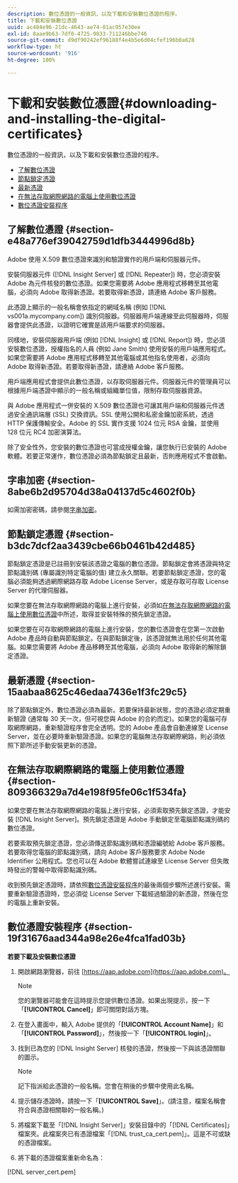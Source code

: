 ```yaml
---
description: 數位憑證的一般資訊，以及下載和安裝數位憑證的程序。
title: 下載和安裝數位憑證
uuid: ac484e96-21dc-4643-ae74-01ac957e30ee
exl-id: 8aae9b63-7df0-4725-9833-711246bbe746
source-git-commit: d9df90242ef96188f4e4b5e6d04cfef196b0a628
workflow-type: ht
source-wordcount: '916'
ht-degree: 100%

---
```


# 下載和安裝數位憑證{#downloading-and-installing-the-digital-certificates}

數位憑證的一般資訊，以及下載和安裝數位憑證的程序。

* [了解數位憑證](../../../../../home/c-inst-svr/c-install-ins-svr/t-install-proc-inst-svr-dpu/c-dnld-dgtl-cert/c-dnld-dgtl-cert.md#section-e48a776ef39042759d1dfb3444996d8b)
* [節點鎖定憑證](../../../../../home/c-inst-svr/c-install-ins-svr/t-install-proc-inst-svr-dpu/c-dnld-dgtl-cert/c-dnld-dgtl-cert.md#section-b3dc7dcf2aa3439cbe66b0461b42d485)
* [最新憑證](../../../../../home/c-inst-svr/c-install-ins-svr/t-install-proc-inst-svr-dpu/c-dnld-dgtl-cert/c-dnld-dgtl-cert.md#section-15aabaa8625c46edaa7436e1f3fc29c5)
* [在無法存取網際網路的電腦上使用數位憑證](../../../../../home/c-inst-svr/c-install-ins-svr/t-install-proc-inst-svr-dpu/c-dnld-dgtl-cert/c-dnld-dgtl-cert.md#section-809366329a7d4e198f95fe06c1f534fa)
* [數位憑證安裝程序](../../../../../home/c-inst-svr/c-install-ins-svr/t-install-proc-inst-svr-dpu/c-dnld-dgtl-cert/c-dnld-dgtl-cert.md#section-19f31676aad344a98e26e4fca1fad03b)

## 了解數位憑證 {#section-e48a776ef39042759d1dfb3444996d8b}

Adobe 使用 X.509 數位憑證來識別和驗證實作的用戶端和伺服器元件。

安裝伺服器元件 ([!DNL Insight Server] 或 [!DNL Repeater]) 時，您必須安裝 Adobe 為元件核發的數位憑證。如果您需要將 Adobe 應用程式移轉至其他電腦，必須向 Adobe 取得新憑證。若要取得新憑證，請連絡 Adobe 客戶服務。

此憑證上顯示的一般名稱會依指定的網域名稱 (例如 [!DNL vs001a.mycompany.com]) 識別伺服器。伺服器用戶端連線至此伺服器時，伺服器會提供此憑證，以證明它確實是該用戶端要求的伺服器。

同樣地，安裝伺服器用戶端 (例如 [!DNL Insight] 或 [!DNL Report]) 時，您必須安裝數位憑證，授權指名的人員 (例如 Jane Smith) 使用安裝的用戶端應用程式。如果您需要將 Adobe 應用程式移轉至其他電腦或其他指名使用者，必須向 Adobe 取得新憑證。若要取得新憑證，請連絡 Adobe 客戶服務。

用戶端應用程式會提供此數位憑證，以存取伺服器元件。伺服器元件的管理員可以根據用戶端憑證中顯示的一般名稱或組織單位值，限制存取伺服器資源。

與 Adobe 應用程式一併安裝的 X.509 數位憑證也可讓其用戶端和伺服器元件透過安全通訊端層 (SSL) 交換資訊。SSL 使用公開和私密金鑰加密系統，透過 HTTP 保護傳輸安全。Adobe 的 SSL 實作支援 1024 位元 RSA 金鑰，並使用 128 位元 RC4 加密演算法。

除了安全性外，您安裝的數位憑證也可當成授權金鑰，讓您執行已安裝的 Adobe 軟體。若要正常運作，數位憑證必須為節點鎖定且最新，否則應用程式不會啟動。

## 字串加密 {#section-8abe6b2d95704d38a04137d5c4602f0b}

如需加密密碼，請參閱[字串加密](../../../../../home/c-inst-svr/c-install-ins-svr/t-install-proc-inst-svr-dpu/c-dnld-dgtl-cert/string-encryption.md#concept-35da0b53650a4d7e82b240ad27f6d45a)。

## 節點鎖定憑證 {#section-b3dc7dcf2aa3439cbe66b0461b42d485}

節點鎖定憑證是已註冊到安裝該憑證之電腦的數位憑證。節點鎖定會將憑證與特定節點識別碼 (專屬識別特定電腦的值) 建立永久關聯。若要節點鎖定憑證，您的電腦必須能夠透過網際網路存取 Adobe License Server，或是存取可存取 License Server 的代理伺服器。

如果您要在無法存取網際網路的電腦上進行安裝，必須如[在無法存取網際網路的電腦上使用數位憑證](../../../../../home/c-inst-svr/c-install-ins-svr/t-install-proc-inst-svr-dpu/c-dnld-dgtl-cert/c-dnld-dgtl-cert.md#section-809366329a7d4e198f95fe06c1f534fa)中所述，取得並安裝特殊的預先鎖定憑證。

如果您要在可存取網際網路的電腦上進行安裝，您的數位憑證會在您第一次啟動 Adobe 產品時自動與節點鎖定。在與節點鎖定後，該憑證就無法用於任何其他電腦。如果您需要將 Adobe 產品移轉至其他電腦，必須向 Adobe 取得新的解除鎖定憑證。

## 最新憑證 {#section-15aabaa8625c46edaa7436e1f3fc29c5}

除了節點鎖定外，數位憑證必須為最新。若要保持最新狀態，您的憑證必須定期重新驗證 (通常每 30 天一次，但可視您與 Adobe 的合約而定)。如果您的電腦可存取網際網路，重新驗證程序會完全透明。您的 Adobe 產品會自動連線至 License Server，並在必要時重新驗證憑證。如果您的電腦無法存取網際網路，則必須依照下節所述手動安裝更新的憑證。

## 在無法存取網際網路的電腦上使用數位憑證 {#section-809366329a7d4e198f95fe06c1f534fa}

如果您要在無法存取網際網路的電腦上進行安裝，必須索取預先鎖定憑證，才能安裝 [!DNL Insight Server]。預先鎖定憑證是 Adobe 手動鎖定至電腦節點識別碼的數位憑證。

若要索取預先鎖定憑證，您必須傳送節點識別碼和憑證編號給 Adobe 客戶服務。若要取得您電腦的節點識別碼，請向 Adobe 客戶服務要求 Adobe Node Identifier 公用程式。您也可以在 Adobe 軟體嘗試連線至 License Server 但失敗時發出的警報中取得節點識別碼。

收到預先鎖定憑證時，請依照[數位憑證安裝程序](../../../../../home/c-inst-svr/c-install-ins-svr/t-install-proc-inst-svr-dpu/c-dnld-dgtl-cert/c-dnld-dgtl-cert.md#section-19f31676aad344a98e26e4fca1fad03b)的最後兩個步驟所述進行安裝。需要重新驗證憑證時，您必須從 License Server 下載經過驗證的新憑證，然後在您的電腦上重新安裝。

## 數位憑證安裝程序 {#section-19f31676aad344a98e26e4fca1fad03b}

**若要下載及安裝數位憑證**

1. 開啟網路瀏覽器，前往 [https://aap.adobe.com](https://aap.adobe.com)。

   >[!NOTE]
   >
   >您的瀏覽器可能會在這時提示您提供數位憑證。如果出現提示，按一下「**[!UICONTROL Cancel]**」即可關閉對話方塊。

1. 在登入畫面中，輸入 Adobe 提供的「**[!UICONTROL Account Name]**」和「**[!UICONTROL Password]**」，然後按一下「**[!UICONTROL login]**」。

1. 找到已為您的 [!DNL Insight Server] 核發的憑證，然後按一下與該憑證關聯的圖示。

   >[!NOTE]
   >
   >記下指派給此憑證的一般名稱。您會在稍後的步驟中使用此名稱。

1. 提示儲存憑證時，請按一下「**[!UICONTROL Save]**」。(請注意，檔案名稱會符合與憑證相關聯的一般名稱。)
1. 將檔案下載至「[!DNL Insight Server]」安裝目錄中的「[!DNL Certificates]」檔案夾。此檔案夾已有憑證檔案「[!DNL trust_ca_cert.pem]」。這是不可或缺的憑證檔案。

1. 將下載的憑證檔案重新命名為：

[!DNL server_cert.pem]
